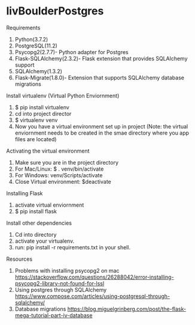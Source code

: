 # livBoulderPostgres
Requirements
1. Python(3.7.2)
2. PostgreSQL(11.2)
3. Psycopg2(2.7.7)- Python adapter for Postgres
3. Flask-SQLAlchemy(2.3.2)- Flask extension that provides SQLAlchemy support
4. SQLAlchemy(1.3.2)
5. Flask-Migrate(1.8.0)- Extension that supports SQLAlchemy database migrations


Install virtualenv (Virtual Python Enviornment)
1. $ pip install virtualenv
2. cd into project director
3. $ virtualenv venv
4. Now you have a virtual environment set up in project (Note: the virtual enviornment needs to be created in the smae directory where you app files are located)

Activating the virtual environment
1. Make sure you are in the project directory
2. For Mac/Linux: $ . venv/bin/activate
3. For Windows: venv/Scripts/activate
4. Close Virtual environment: $deactivate

Installing Flask
1. activate virtual enviornment
2. $ pip install flask

Install other dependencies
1. Cd into directory
2. activate your virtualenv.
3. run: pip install -r requirements.txt in your shell.


Resources
1. Problems with installing psycopg2 on mac
    https://stackoverflow.com/questions/26288042/error-installing-psycopg2-library-not-found-for-lssl
2. Using postgres through SQLAlchemy
    https://www.compose.com/articles/using-postgresql-through-sqlalchemy/
3. Database migrations
    https://blog.miguelgrinberg.com/post/the-flask-mega-tutorial-part-iv-database

